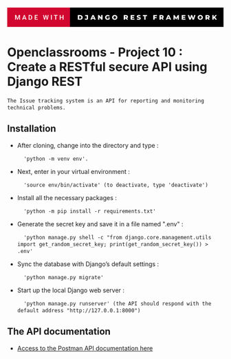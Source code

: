 
![](https://raw.githubusercontent.com/PascalLefebvre/OC_Project10_SoftDesk/main/drf_badge.svg)

# Openclassrooms - Project 10 : Create a RESTful secure API using Django REST

    The Issue tracking system is an API for reporting and monitoring technical problems.
	

## Installation


* After cloning, change into the directory and type :
    
    	'python -m venv env'.

* Next, enter in your virtual environment :
    
    	'source env/bin/activate' (to deactivate, type 'deactivate')

* Install all the necessary packages :
    
    	'python -m pip install -r requirements.txt'
    
* Generate the secret key and save it in a file named ".env" :
    
    	'python manage.py shell -c "from django.core.management.utils import get_random_secret_key; print(get_random_secret_key()) > .env'
    	
* Sync the database with Django’s default settings :
    
    	'python manage.py migrate'
    
* Start up the local Django web server :
    
    	'python manage.py runserver' (the API should respond with the default address "http://127.0.0.1:8000")


## The API documentation

* [Access to the Postman API documentation here](https://documenter.getpostman.com/view/25323756/2s935kN5WP)

